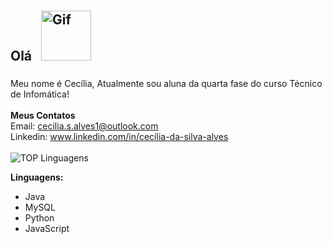 ## Olá  <img src="https://github.com/images/mona-whisper.gif" alt="Gif" width="80" height="80" style="margin: 10px;">
Meu nome é Cecília, Atualmente sou aluna da quarta fase do curso Técnico de Infomática!
<br> <br>
<b>Meus Contatos</b>
<br>
Email: cecilia.s.alves1@outlook.com
<br>
Linkedin: www.linkedin.com/in/cecília-da-silva-alves
<br> <br>
![TOP Linguagens](https://github-readme-stats.vercel.app/api/top-langs/?username=Cecilia-S-Alves&layout=compact&theme=dracula)
<!--
**Cecilia-S-Alves/Cecilia-S-Alves** is a ✨ _special_ ✨ repository because its `README.md` (this file) appears on your GitHub profile.

Here are some ideas to get you started:

- 🔭 I’m currently working on ...
- 🌱 I’m currently learning ...
- 👯 I’m looking to collaborate on ...
- 🤔 I’m looking for help with ...
- 💬 Ask me about ...
- 📫 How to reach me: ...
- 😄 Pronouns: ...
- ⚡ Fun fact: ...
</p>-->

<b>Linguagens:</b>
<ul><li>Java
<li>MySQL
<li>Python
<li>JavaScript
</ul>




